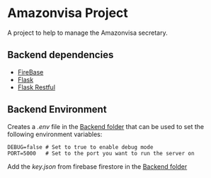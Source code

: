 # Amazonvisa Project

A project to help to manage the Amazonvisa secretary.

## Backend dependencies
- [FireBase](https://firebase.google.com/)
- [Flask](https://flask.palletsprojects.com/)
- [Flask Restful](https://flask-restful.readthedocs.io/)

## Backend Environment
Creates a _.env_ file in the [Backend folder](./backend/) that can be used to set the following environment variables:
```
DEBUG=false # Set to true to enable debug mode
PORT=5000   # Set to the port you want to run the server on
```
Add the _key.json_ from firebase firestore in the [Backend folder](./backend/)
